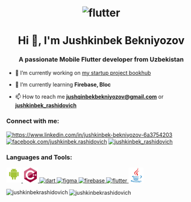 <h1 align="center"><img src="https://www.vectorlogo.zone/logos/flutterio/flutterio-icon.svg" alt="flutter" width="300" height="200"/></h1>
<h1 align="center">Hi 👋, I'm Jushkinbek Bekniyozov</h1>
<h3 align="center">A passionate Mobile Flutter developer from Uzbekistan</h3>


- 🔭 I’m currently working on [my startup project bookhub](bookhub.uz)

- 🌱 I’m currently learning **Firebase, Bloc**

- 📫 How to reach me **jushqinbekbekniyozov@gmail.com** or **[jushkinbek_rashidovich](https://t.me/Jushkinbek_Rashidovich)**
<h3 align="left">Connect with me:</h3>
<p align="left">
<a href="https://linkedin.com/in/jushkinbek-bekniyozov-6a3754203" target="blank"><img align="center" src="https://raw.githubusercontent.com/rahuldkjain/github-profile-readme-generator/master/src/images/icons/Social/linked-in-alt.svg" alt="https://www.linkedin.com/in/jushkinbek-bekniyozov-6a3754203" height="30" width="40" /></a>
<a href="https://fb.com/jushkinbek.rashidovich" target="blank"><img align="center" src="https://raw.githubusercontent.com/rahuldkjain/github-profile-readme-generator/master/src/images/icons/Social/facebook.svg" alt="facebook.com/jushkinbek.rashidovich" height="30" width="40" /></a>
<a href="https://instagram.com/jushkinbek_rashidovich" target="blank"><img align="center" src="https://raw.githubusercontent.com/rahuldkjain/github-profile-readme-generator/master/src/images/icons/Social/instagram.svg" alt="jushkinbek_rashidovich" height="30" width="40" /></a>
</p>

<h3 align="left">Languages and Tools:</h3>
<p align="left"> <a href="https://developer.android.com" target="_blank" rel="noreferrer"> <img src="https://raw.githubusercontent.com/devicons/devicon/master/icons/android/android-original-wordmark.svg" alt="android" width="40" height="40"/> </a> <a href="https://www.w3schools.com/cpp/" target="_blank" rel="noreferrer"> <img src="https://raw.githubusercontent.com/devicons/devicon/master/icons/cplusplus/cplusplus-original.svg" alt="cplusplus" width="40" height="40"/> </a> <a href="https://dart.dev" target="_blank" rel="noreferrer"> <img src="https://www.vectorlogo.zone/logos/dartlang/dartlang-icon.svg" alt="dart" width="40" height="40"/> </a> <a href="https://www.figma.com/" target="_blank" rel="noreferrer"> <img src="https://www.vectorlogo.zone/logos/figma/figma-icon.svg" alt="figma" width="40" height="40"/> </a> <a href="https://firebase.google.com/" target="_blank" rel="noreferrer"> <img src="https://www.vectorlogo.zone/logos/firebase/firebase-icon.svg" alt="firebase" width="40" height="40"/> </a> <a href="https://flutter.dev" target="_blank" rel="noreferrer"> <img src="https://www.vectorlogo.zone/logos/flutterio/flutterio-icon.svg" alt="flutter" width="40" height="40"/> </a> <a href="https://www.java.com" target="_blank" rel="noreferrer"> <img src="https://raw.githubusercontent.com/devicons/devicon/master/icons/java/java-original.svg" alt="java" width="40" height="40"/> </a> </p>

<p><img align="left" src="https://github-readme-stats.vercel.app/api/top-langs?username=jushkinbekrashidovich&show_icons=true&locale=en&layout=compact" alt="jushkinbekrashidovich" /></p>

<p>&nbsp;<img align="center" src="https://github-readme-stats.vercel.app/api?username=jushkinbekrashidovich&show_icons=true&locale=en" alt="jushkinbekrashidovich" /></p>
